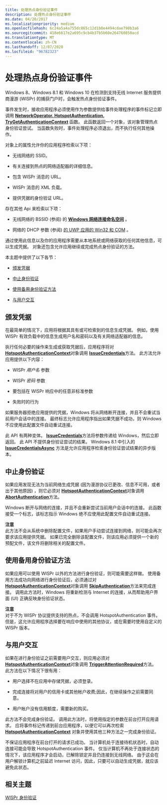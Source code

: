 ```yaml
---
title: 处理热点身份验证事件
description: 处理热点身份验证事件
ms.date: 04/20/2017
ms.localizationpriority: medium
ms.openlocfilehash: 6c24a5a4a755dc865c12d1b0e4494cdae798b3a6
ms.sourcegitcommit: 418e6617e2a695c9cb4b37b5b60e264760858acd
ms.translationtype: MT
ms.contentlocale: zh-CN
ms.lasthandoff: 12/07/2020
ms.locfileid: "96782323"
---
```

# <a name="handling-the-hotspot-authentication-event"></a>处理热点身份验证事件


Windows 8、Windows 8.1 和 Windows 10 在检测到支持无线 Internet 服务提供商漫游 (WISPr) 的捕获门户时，会触发热点身份验证事件。

事件发生时，接收应用程序必须使用作为参数提供给事件处理程序的事件标记立即调用 [**NetworkOperator. HotspotAuthentication. TryGetAuthenticationContext**](/uwp/api/Windows.Networking.NetworkOperators.HotspotAuthenticationContext#Windows_Networking_NetworkOperators_HotspotAuthenticationContext_TryGetAuthenticationContext_System_String_Windows_Networking_NetworkOperators_HotspotAuthenticationContext__) 函数。 此函数返回一个对象，该对象管理热点身份验证尝试。 当函数失败时，事件处理程序必须退出，而不执行任何其他操作。

对象上的属性允许你的应用程序检索以下项：

-   无线网络的 SSID。

-   有关连接到热点的网络适配器的详细信息。

-   包含 WISPr 消息的 URL。

-   WISPr 消息的 XML 负载。

-   提供凭据的身份验证 URL。

存在其他 Api 来检索以下项：

-   无线网络的 BSSID (参阅) 的 [**Windows 网络连接命名空间**](/uwp/api/Windows.Networking.Connectivity) 。

-   网络的 DHCP 参数 (参阅) [的 UWP 应用的 Win32 和 COM](/uwp/win32-and-com/win32-and-com-for-uwp-apps) 。

通过使用此信息以及你的应用程序需要从本地系统或网络获取的任何其他信息，可以生成凭据。 对象还包含允许应用继续或完成热点身份验证的方法。

本主题中提供了以下各节：

-   [颁发凭据](#issuecred)

-   [中止身份验证](#abortauth)

-   [使用备用身份验证方法](#altauth)

-   [与用户交互](#userint)

## <a name="span-idissuecredspanspan-idissuecredspanissue-credentials"></a><span id="issuecred"></span><span id="ISSUECRED"></span>颁发凭据


在最简单的情况下，应用将根据其具有或可检索到的信息生成凭据。 例如，使用 WISPr 有效负载中的信息生成用户名和密码以及有关网络适配器的信息。

执行任何必要的操作来生成或获取凭据后，应用程序将对 [**HotspotAuthenticationContext**](/uwp/api/Windows.Networking.NetworkOperators.HotspotAuthenticationContext)对象调用 [**IssueCredentials**](/uwp/api/Windows.Networking.NetworkOperators.HotspotAuthenticationContext#Windows_Networking_NetworkOperators_HotspotAuthenticationContext_IssueCredentials_System_String_System_String_System_String_System_Boolean_)方法。 此方法允许应用提供以下内容：

-   WISPr *用户名* 参数

-   WISPr *密码* 参数

-   要包括在 WISPr 响应中的任意非标准参数

-   失败时的行为

如果服务器拒绝应用提供的凭据，Windows 将从网络断开连接，并且不会重试当前用户会话中的连接。 最终标志允许应用程序指出如果凭据不成功，则 Windows 不应使用此配置文件自动重试连接。

此 API 有两种变体。 [**IssueCredentials**](/uwp/api/Windows.Networking.NetworkOperators.HotspotAuthenticationContext#Windows_Networking_NetworkOperators_HotspotAuthenticationContext_IssueCredentials_System_String_System_String_System_String_System_Boolean_)方法将参数传递给 Windows，然后立即返回。 此 API 不提供身份验证尝试的结果。 Windows 8.1 中引入的 [**IssueCredentialsAsync**](/uwp/api/Windows.Networking.NetworkOperators.HotspotAuthenticationContext#Windows_Networking_NetworkOperators_HotspotAuthenticationContext_IssueCredentialsAsync_System_String_System_String_System_String_System_Boolean_) 方法是允许应用程序检索身份验证尝试结果的异步版本。

## <a name="span-idabortauthspanspan-idabortauthspanabort-authentication"></a><span id="abortauth"></span><span id="ABORTAUTH"></span>中止身份验证


如果应用发现无法为当前网络生成凭据 (因为漫游协议已更改、信息不可用，或者出于其他原因) ，则它必须对 [**HotspotAuthenticationContext**](/uwp/api/Windows.Networking.NetworkOperators.HotspotAuthenticationContext)对象调用 [**AbortAuthentication**](/uwp/api/Windows.Networking.NetworkOperators.HotspotAuthenticationContext#Windows_Networking_NetworkOperators_HotspotAuthenticationContext_AbortAuthentication_System_Boolean_)方法。

Windows 断开与网络的连接，并且不会重新尝试当前用户会话中的连接。 此函数接受一个标志，该标志指示 Windows 绝不应使用此配置文件自动重试连接。

**注意**  
此方法不会从系统中删除配置文件，如果用户手动尝试连接到网络，则可能会再次要求该应用提供凭据。 如果已完全删除该配置文件，则该应用必须提供一个新的预配文件，该文件将删除相关的配置文件。

 

## <a name="span-idaltauthspanspan-idaltauthspanuse-alternate-authentication-methods"></a><span id="altauth"></span><span id="ALTAUTH"></span>使用备用身份验证方法


如果应用可以使用 WISPr 以外的方法进行身份验证，则可能需要这样做。 使用备用方法成功向网络进行身份验证后，必须通过对 [**HotspotAuthenticationContext**](/uwp/api/Windows.Networking.NetworkOperators.HotspotAuthenticationContext)对象调用 [**SkipAuthentication**](/uwp/api/Windows.Networking.NetworkOperators.HotspotAuthenticationContext#Windows_Networking_NetworkOperators_HotspotAuthenticationContext_SkipAuthentication)方法来完成连接。 调用此方法时，Windows 将重新检测与 Internet 的连接，从而帮助用户界面 (UI) 正确反映身份验证状态。

**注意**  
对于不为 WISPr 协议提供支持的热点，不会调用 HotspotAuthentication 事件。 但是，这允许应用程序选择要在响应中使用的其他协议，或在需要时使用自定义的 WISPr 版本。

 

## <a name="span-iduserintspanspan-iduserintspaninteract-with-the-user"></a><span id="userint"></span><span id="USERINT"></span>与用户交互


如果在进行身份验证之前需要用户交互，则应用必须对 [**HotspotAuthenticationContext**](/uwp/api/Windows.Networking.NetworkOperators.HotspotAuthenticationContext)对象调用 [**TriggerAttentionRequired**](/uwp/api/Windows.Networking.NetworkOperators.HotspotAuthenticationContext#Windows_Networking_NetworkOperators_HotspotAuthenticationContext_TriggerAttentionRequired_System_String_System_String_)方法。 此方法在以下情况下很有用：

-   用户选择不在应用中存储凭据，必须登录。

-   完成连接将对用户的信用卡或其他帐户收费;因此，在继续操作之前需要同意。

-   用户帐户没有信用额度，需要新的购买。

此方法不会完成身份验证。 调用此方法时，将使用指定的参数在前台打开应用请求。 应将事件标记传递到前台应用程序，以便它可以再次检索 [**HotspotAuthenticationContext**](/uwp/api/Windows.Networking.NetworkOperators.HotspotAuthenticationContext) 对象并使用其他三种方法之一完成身份验证。

不保证应用程序在前台打开的请求已成功。 当计算机处于连接待机状态时，自动连接可能会导致 HotspotAuthentication 事件。 仅当计算机不再处于连接状态的情况下，该应用程序才会启动，已解除锁定并且仍连接到无线网络。 由于这会在用户解锁计算机之前延迟 Internet 访问，因此，只要可以自动生成凭据，就应该避免此状态。

## <a name="span-idrelated_topicsspanrelated-topics"></a><span id="related_topics"></span>相关主题


[WISPr 身份验证](wispr-authentication.md)

 

